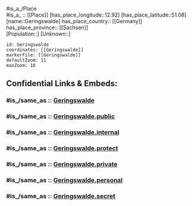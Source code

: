 ﻿---
confidential: public
isDeleted: false
location:
- 51.08
- 12.92
mapmarker: city
mapzoom:
- 7
- 12
SpocWebEntityId: 30425
tags:
- geo/City
type: City
---

#is_a_/Place  
#is_a_ :: [[Place]] 
[has_place_longitude::12.92] 
[has_place_latitude::51.08] 
[name::Geringswalde] 
has_place_country:: [[Germany]]  
has_place_province:: [[Sachsen]]  
[Population::] 
[Unknown::] 


```leaflet
id: Geringswalde
coordinates: [[Geringswalde]] 
markerFile: [[Geringswalde]] 
defaultZoom: 11 
maxZoom: 18
```


## Confidential Links & Embeds: 

### #is_/same_as :: [Geringswalde](/_Standards/Earth/Continent/Europe/Europe~Central/Germany/Germany~East/Sachsen/counties~Sachsen/Mittelsachsen/cities~Mittelsachsen/Geringswalde.md) 

### #is_/same_as :: [Geringswalde.public](/_public/Earth/Continent/Europe/Europe~Central/Germany/Germany~East/Sachsen/counties~Sachsen/Mittelsachsen/cities~Mittelsachsen/Geringswalde.public.md) 

### #is_/same_as :: [Geringswalde.internal](/_internal/Earth/Continent/Europe/Europe~Central/Germany/Germany~East/Sachsen/counties~Sachsen/Mittelsachsen/cities~Mittelsachsen/Geringswalde.internal.md) 

### #is_/same_as :: [Geringswalde.protect](/_protect/Earth/Continent/Europe/Europe~Central/Germany/Germany~East/Sachsen/counties~Sachsen/Mittelsachsen/cities~Mittelsachsen/Geringswalde.protect.md) 

### #is_/same_as :: [Geringswalde.private](/_private/Earth/Continent/Europe/Europe~Central/Germany/Germany~East/Sachsen/counties~Sachsen/Mittelsachsen/cities~Mittelsachsen/Geringswalde.private.md) 

### #is_/same_as :: [Geringswalde.personal](/_personal/Earth/Continent/Europe/Europe~Central/Germany/Germany~East/Sachsen/counties~Sachsen/Mittelsachsen/cities~Mittelsachsen/Geringswalde.personal.md) 

### #is_/same_as :: [Geringswalde.secret](/_secret/Earth/Continent/Europe/Europe~Central/Germany/Germany~East/Sachsen/counties~Sachsen/Mittelsachsen/cities~Mittelsachsen/Geringswalde.secret.md)

